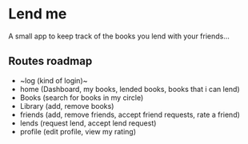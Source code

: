 # Lend me

A small app to keep track of the books you lend with your friends...

## Routes roadmap

- ~log (kind of login)~
- home (Dashboard, my books, lended books, books that i can lend)
- Books (search for books in my circle)
- Library (add, remove books)
- friends (add, remove friends, accept friend requests, rate a friend)
- lends (request lend, accept lend request)
- profile (edit profile, view my rating)
